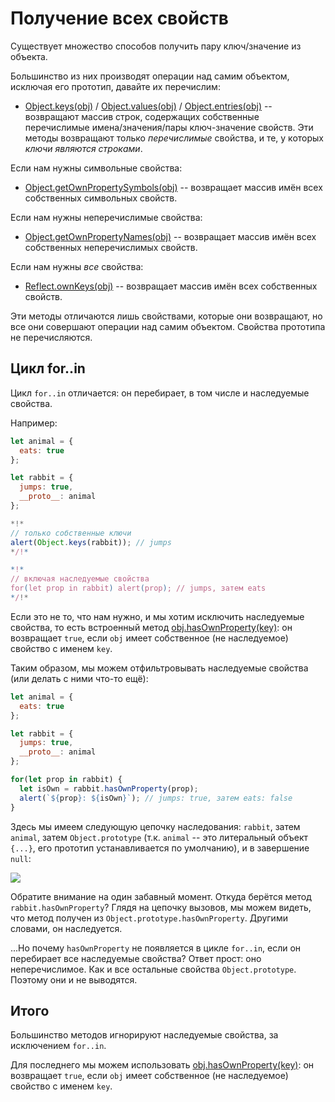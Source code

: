 
# Получение всех свойств

Существует множество способов получить пару ключ/значение из объекта.

Большинство из них производят операции над самим объектом, исключая его прототип, давайте их перечислим:

- [Object.keys(obj)](mdn:js/Object/keys) / [Object.values(obj)](mdn:js/Object/values) / [Object.entries(obj)](mdn:js/Object/entries) -- возвращают массив строк, содержащих собственные перечислимые имена/значения/пары ключ-значение свойств. Эти методы возвращают только *перечислимые* свойства, и те, у которых *ключи являются строками*.

Если нам нужны символьные свойства:

- [Object.getOwnPropertySymbols(obj)](mdn:js/Object/getOwnPropertySymbols) -- возвращает массив имён всех собственных символьных свойств.

Если нам нужны неперечислимые свойства:

- [Object.getOwnPropertyNames(obj)](mdn:js/Object/getOwnPropertyNames) -- возвращает массив имён всех собственных неперечислимых свойств.

Если нам нужны *все* свойства:

- [Reflect.ownKeys(obj)](mdn:js/Reflect/ownKeys) -- возвращает массив имён всех собственных свойств.

Эти методы отличаются лишь свойствами, которые они возвращают, но все они совершают операции над самим объектом. Свойства прототипа не перечисляются.

## Цикл for..in

Цикл `for..in` отличается: он перебирает, в том числе и наследуемые свойства.

Например:

```js run
let animal = {
  eats: true
};

let rabbit = {
  jumps: true,
  __proto__: animal
};

*!*
// только собственные ключи
alert(Object.keys(rabbit)); // jumps
*/!*

*!*
// включая наследуемые свойства
for(let prop in rabbit) alert(prop); // jumps, затем eats
*/!*
```

Если это не то, что нам нужно, и мы хотим исключить наследуемые свойства, то есть встроенный метод [obj.hasOwnProperty(key)](mdn:js/Object/hasOwnProperty): он возвращает `true`, если `obj` имеет собственное (не наследуемое) свойство с именем `key`.

Таким образом, мы можем отфильтровывать наследуемые свойства (или делать с ними что-то ещё):

```js run
let animal = {
  eats: true
};

let rabbit = {
  jumps: true,
  __proto__: animal
};

for(let prop in rabbit) {
  let isOwn = rabbit.hasOwnProperty(prop);
  alert(`${prop}: ${isOwn}`); // jumps: true, затем eats: false
}
```

Здесь мы имеем следующую цепочку наследования: `rabbit`, затем `animal`, затем `Object.prototype` (т.к. `animal` -- это литеральный объект `{...}`, его прототип устанавливается по умолчанию), и в завершение `null`:

![](rabbit-animal-object.png)

Обратите внимание на один забавный момент. Откуда берётся метод `rabbit.hasOwnProperty`? Глядя на цепочку вызовов, мы можем видеть, что метод получен из `Object.prototype.hasOwnProperty`. Другими словами, он наследуется.

...Но почему `hasOwnProperty` не появляется в цикле `for..in`, если он перебирает все наследуемые свойства?  Ответ прост: оно неперечислимое. Как и все остальные свойства `Object.prototype`. Поэтому они и не выводятся.

## Итого

Большинство методов игнорируют наследуемые свойства, за исключением `for..in`.

Для последнего мы можем использовать [obj.hasOwnProperty(key)](mdn:js/Object/hasOwnProperty): он возвращает `true`, если `obj` имеет собственное (не наследуемое) свойство с именем `key`.
